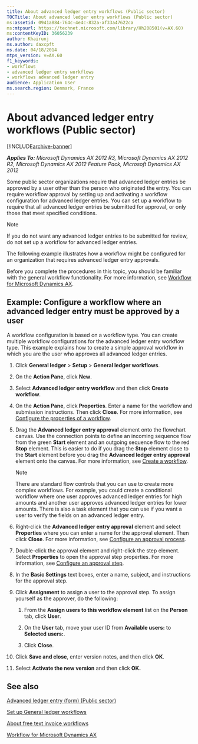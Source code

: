 ```yaml
---
title: About advanced ledger entry workflows (Public sector)
TOCTitle: About advanced ledger entry workflows (Public sector)
ms:assetid: 0941a884-764c-4e4c-832a-af33a47622ca
ms:mtpsurl: https://technet.microsoft.com/library/Hh208501(v=AX.60)
ms:contentKeyID: 36056239
author: Khairunj
ms.author: daxcpft
ms.date: 04/18/2014
mtps_version: v=AX.60
f1_keywords:
- workflows
- advanced ledger entry workflows
- workflows advanced ledger entry
audience: Application User
ms.search.region: Denmark, France
---
```


# About advanced ledger entry workflows (Public sector) 


[!INCLUDE[archive-banner](includes/archive-banner.md)]


_**Applies To:** Microsoft Dynamics AX 2012 R3, Microsoft Dynamics AX 2012 R2, Microsoft Dynamics AX 2012 Feature Pack, Microsoft Dynamics AX 2012_

Some public sector organizations require that advanced ledger entries be approved by a user other than the person who originated the entry. You can require workflow approval by setting up and activating a workflow configuration for advanced ledger entries. You can set up a workflow to require that all advanced ledger entries be submitted for approval, or only those that meet specified conditions.


> [!NOTE]
> <P>If you do not want any advanced ledger entries to be submitted for review, do not set up a workflow for advanced ledger entries.</P>



The following example illustrates how a workflow might be configured for an organization that requires advanced ledger entry approvals.

Before you complete the procedures in this topic, you should be familiar with the general workflow functionality. For more information, see [Workflow for Microsoft Dynamics AX](workflow-for-microsoft-dynamics-ax.md).

## Example: Configure a workflow where an advanced ledger entry must be approved by a user

A workflow configuration is based on a workflow type. You can create multiple workflow configurations for the advanced ledger entry workflow type. This example explains how to create a simple approval workflow in which you are the user who approves all advanced ledger entries.

1.  Click **General ledger** \> **Setup** \> **General ledger workflows**.

2.  On the **Action Pane**, click **New**.

3.  Select **Advanced ledger entry workflow** and then click **Create workflow**.

4.  On the **Action Pane**, click **Properties**. Enter a name for the workflow and submission instructions. Then click **Close**. For more information, see [Configure the properties of a workflow](configure-the-properties-of-a-workflow.md).

5.  Drag the **Advanced ledger entry approval** element onto the flowchart canvas. Use the connection points to define an incoming sequence flow from the green **Start** element and an outgoing sequence flow to the red **Stop** element. This is easier to do if you drag the **Stop** element close to the **Start** element before you drag the **Advanced ledger entry approval** element onto the canvas. For more information, see [Create a workflow](create-a-workflow.md).
    

    > [!NOTE]
    > <P>There are standard flow controls that you can use to create more complex workflows. For example, you could create a conditional workflow where one user approves advanced ledger entries for high amounts and another user approves advanced ledger entries for lower amounts. There is also a task element that you can use if you want a user to verify the fields on an advanced ledger entry.</P>



6.  Right-click the **Advanced ledger entry approval** element and select **Properties** where you can enter a name for the approval element. Then click **Close**. For more information, see [Configure an approval process](configure-an-approval-process.md).

7.  Double-click the approval element and right-click the step element. Select **Properties** to open the approval step properties. For more information, see [Configure an approval step](configure-an-approval-step.md).

8.  In the **Basic Settings** text boxes, enter a name, subject, and instructions for the approval step.

9.  Click **Assignment** to assign a user to the approval step. To assign yourself as the approver, do the following:
    
    1.  From the **Assign users to this workflow element** list on the **Person** tab, click **User**.
    
    2.  On the **User** tab, move your user ID from **Available users:** to **Selected users:**.
    
    3.  Click **Close**.

10. Click **Save and close**, enter version notes, and then click **OK**.

11. Select **Activate the new version** and then click **OK.**

## See also

[Advanced ledger entry (form) (Public sector)](https://technet.microsoft.com/library/hh208579\(v=ax.60\))

[Set up General ledger workflows](set-up-general-ledger-workflows.md)

[About free text invoice workflows](about-free-text-invoice-workflows.md)

[Workflow for Microsoft Dynamics AX](workflow-for-microsoft-dynamics-ax.md)

  


